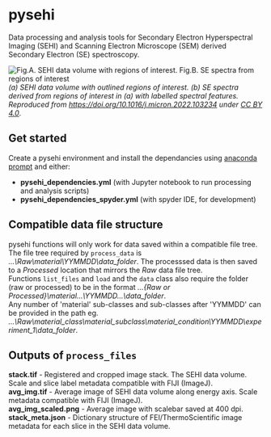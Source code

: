 # pysehi
 Data processing and analysis tools for Secondary Electron Hyperspectral Imaging (SEHI) and Scanning Electron Microscope (SEM) derived Secondary Electron (SE) spectroscopy.
 
![Fig.A. SEHI data volume with regions of interest. Fig.B. SE spectra from regions of interest](https://ars.els-cdn.com/content/image/1-s2.0-S0968432822000300-gr2_lrg.jpg?raw=true "Title")
*(a) SEHI data volume with outlined regions of interest. (b) SE spectra derived from regions of interest in (a) with labelled spectral features. Reproduced from https://doi.org/10.1016/j.micron.2022.103234 under [CC BY 4.0](https://creativecommons.org/licenses/by/4.0/)*.

## Get started
Create a pysehi environment and install the dependancies using [anaconda prompt](https://conda.io/projects/conda/en/latest/user-guide/tasks/manage-environments.html#creating-an-environment-from-an-environment-yml-file) and either:  
 - **pysehi_dependencies.yml** (with Jupyter notebook to run processing and analysis scripts)  
 - **pysehi_dependencies_spyder.yml** (with spyder IDE, for development) 

## Compatible data file structure
pysehi functions will only work for data saved within a compatible file tree.  
The file tree required by `process_data` is *...\Raw\material\YYMMDD\data_folder*. The processsed data is then saved to a *Processed* location that mirrors the *Raw* data file tree.  
Functions `list_files` and `load` and the `data` class also require the folder (raw or processed) to be in the format *...\{Raw or Processed}\material\...\YYMMDD\...\data_folder*.  
Any number of 'material' sub-classes and sub-classes after 'YYMMDD' can be provided in the path eg. *...\Raw\material_class\material_subclass\material_condition\YYMMDD\experiment_1\data_folder*.  

## Outputs of `process_files`
**stack.tif** - Registered and cropped image stack. The SEHI data volume. Scale and slice label metadata compatible with FIJI (ImageJ).  
**avg_img.tif** - Average image of SEHI data volume along energy axis. Scale metadata compatible with FIJI (ImageJ).  
**avg_img_scaled.png** - Average image with scalebar saved at 400 dpi.  
**stack_meta.json** - Dictionary structure of FEI/ThermoScientific image metadata for each slice in the SEHI data volume.  
